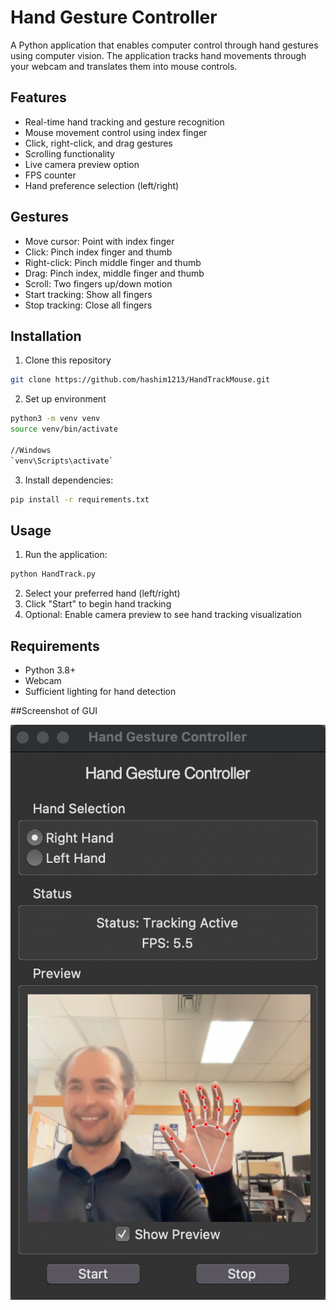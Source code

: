 # Hand Gesture Controller

A Python application that enables computer control through hand gestures using computer vision. The application tracks hand movements through your webcam and translates them into mouse controls.

## Features

- Real-time hand tracking and gesture recognition
- Mouse movement control using index finger
- Click, right-click, and drag gestures
- Scrolling functionality
- Live camera preview option
- FPS counter
- Hand preference selection (left/right)

## Gestures

- Move cursor: Point with index finger
- Click: Pinch index finger and thumb
- Right-click: Pinch middle finger and thumb
- Drag: Pinch index, middle finger and thumb
- Scroll: Two fingers up/down motion
- Start tracking: Show all fingers
- Stop tracking: Close all fingers

## Installation

1. Clone this repository
```bash
git clone https://github.com/hashim1213/HandTrackMouse.git
```
2. Set up environment 
```bash
python3 -m venv venv
source venv/bin/activate

//Windows 
`venv\Scripts\activate`
```
3. Install dependencies:
```bash
pip install -r requirements.txt
```

## Usage

1. Run the application:
```bash
python HandTrack.py
```

2. Select your preferred hand (left/right)
3. Click "Start" to begin hand tracking
4. Optional: Enable camera preview to see hand tracking visualization

## Requirements

- Python 3.8+
- Webcam
- Sufficient lighting for hand detection

##Screenshot of GUI

![screenshot](screenshot.png)
